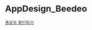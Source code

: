 # AppDesign_Beedeo

[플로우 확인하기](https://xd.adobe.com/view/737992f4-6e5b-4254-8591-0e5defc4c44d-262a/)
